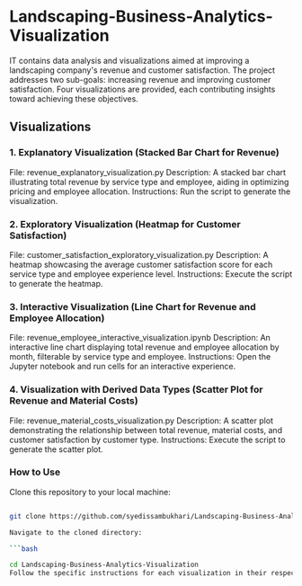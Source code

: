 # Landscaping-Business-Analytics-Visualization
IT contains data analysis and visualizations aimed at improving a landscaping company's revenue and customer satisfaction. The project addresses two sub-goals: increasing revenue and improving customer satisfaction. Four visualizations are provided, each contributing insights toward achieving these objectives.

## Visualizations
### 1. Explanatory Visualization (Stacked Bar Chart for Revenue)
File: revenue_explanatory_visualization.py
Description: A stacked bar chart illustrating total revenue by service type and employee, aiding in optimizing pricing and employee allocation.
Instructions: Run the script to generate the visualization.
### 2. Exploratory Visualization (Heatmap for Customer Satisfaction)
File: customer_satisfaction_exploratory_visualization.py
Description: A heatmap showcasing the average customer satisfaction score for each service type and employee experience level.
Instructions: Execute the script to generate the heatmap.
### 3. Interactive Visualization (Line Chart for Revenue and Employee Allocation)
File: revenue_employee_interactive_visualization.ipynb
Description: An interactive line chart displaying total revenue and employee allocation by month, filterable by service type and employee.
Instructions: Open the Jupyter notebook and run cells for an interactive experience.
### 4. Visualization with Derived Data Types (Scatter Plot for Revenue and Material Costs)
File: revenue_material_costs_visualization.py
Description: A scatter plot demonstrating the relationship between total revenue, material costs, and customer satisfaction by customer type.
Instructions: Execute the script to generate the scatter plot.
### How to Use
Clone this repository to your local machine:

```bash

git clone https://github.com/syedissambukhari/Landscaping-Business-Analytics-Visualization.git

Navigate to the cloned directory:

```bash

cd Landscaping-Business-Analytics-Visualization
Follow the specific instructions for each visualization in their respective files.
